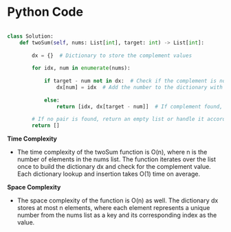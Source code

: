 # Python Code

```python

class Solution:
    def twoSum(self, nums: List[int], target: int) -> List[int]:
        
        dx = {}  # Dictionary to store the complement values
        
        for idx, num in enumerate(nums):
            
            if target - num not in dx:  # Check if the complement is not already in the dictionary
                dx[num] = idx  # Add the number to the dictionary with its index as the value
            
            else:
                return [idx, dx[target - num]]  # If complement found, return the indices of the two numbers
        
        # If no pair is found, return an empty list or handle it according to the problem requirements
        return []


```

**Time Complexity**
- The time complexity of the twoSum function is O(n), where n is the number of elements in the nums list. The function iterates over the list once to build the dictionary dx and check for the complement value. Each dictionary lookup and insertion takes O(1) time on average.

**Space Complexity**
- The space complexity of the function is O(n) as well. The dictionary dx stores at most n elements, where each element represents a unique number from the nums list as a key and its corresponding index as the value.
